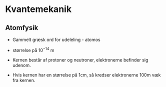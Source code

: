 # Kvantemekanik

## Atomfysik

* Gammelt græsk ord for udeleling - atomos

* størrelse på $10^{-14}$ m
* Kernen består af protoner og neutroner, elektronerne befinder sig udenom.
* Hvis kernen har en størrelse på 1cm, så kredser elektronerne 100m væk fra kernen. 